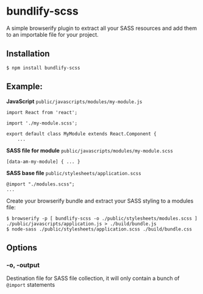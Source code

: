 # bundlify-scss

A simple browserify plugin to extract all your SASS resources and add them to an importable file for your project.

## Installation

	$ npm install bundlify-scss


## Example:

**JavaScript** `public/javascripts/modules/my-module.js`

	import React from 'react';

	import './my-module.scss';

	export default class MyModule extends React.Component {
		...

**SASS file for module** `public/javascripts/modules/my-module.scss`

	[data-am-my-module] { ... }

**SASS base file** `public/stylesheets/application.scss`

	@import "./modules.scss";
	...

Create your browserify bundle and extract your SASS styling to a modules file:

	$ browserify -p [ bundlify-scss -o ./public/stylesheets/modules.scss ] ./public/javascripts/application.js > ./build/bundle.js
	$ node-sass ./public/stylesheets/application.scss ./build/bundle.css


## Options

### -o, -output
Destination file for SASS file collection, it will only contain a bunch of `@import` statements